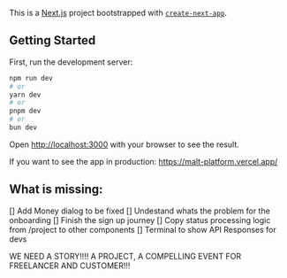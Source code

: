 This is a [Next.js](https://nextjs.org/) project bootstrapped with [`create-next-app`](https://github.com/vercel/next.js/tree/canary/packages/create-next-app).

## Getting Started

First, run the development server:

```bash
npm run dev
# or
yarn dev
# or
pnpm dev
# or
bun dev
```

Open [http://localhost:3000](http://localhost:3000) with your browser to see the result.

If you want to see the app in production: https://malt-platform.vercel.app/

## What is missing:


[] Add Money dialog to be fixed
[] Undestand whats the problem for the onboarding
[] Finish the sign up journey
[] Copy status processing logic from /project to other components
[] Terminal to show API Responses for devs


WE NEED A STORY!!!! A PROJECT, A COMPELLING EVENT FOR FREELANCER AND CUSTOMER!!!